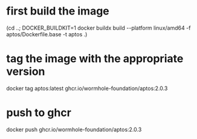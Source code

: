 # first build the image

(cd ..; DOCKER_BUILDKIT=1 docker buildx build --platform linux/amd64 -f aptos/Dockerfile.base -t aptos .)

# tag the image with the appropriate version

docker tag aptos:latest ghcr.io/wormhole-foundation/aptos:2.0.3

# push to ghcr

docker push ghcr.io/wormhole-foundation/aptos:2.0.3
